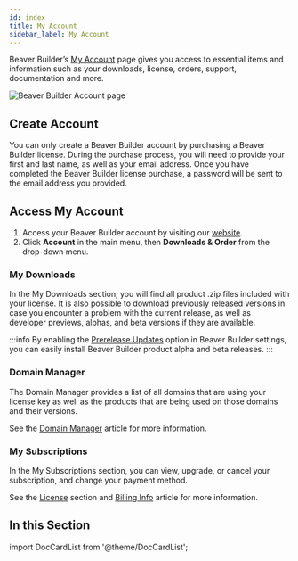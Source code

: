 ```yaml
---
id: index
title: My Account
sidebar_label: My Account
---
```


Beaver Builder’s [My Account](https://www.wpbeaverbuilder.com/my-account/) page gives you access to essential items and information such as your downloads, license, orders, support, documentation and more.

![Beaver Builder Account page](/img/beaver-builder/account--index--1.jpg)

## Create Account

You can only create a Beaver Builder account by purchasing a Beaver Builder license. During the purchase process, you will need to provide your first and last name, as well as your email address. Once you have completed the Beaver Builder license purchase, a password will be sent to the email address you provided.

## Access My Account

1. Access your Beaver Builder account by visiting our [website](https://www.wpbeaverbuilder.com/).
2. Click **Account** in the main menu, then **Downloads & Order** from the drop-down menu.

### My Downloads

In the My Downloads section, you will find all product .zip files included with your license. It is also possible to download previously released versions in case you encounter a problem with the current release, as well as developer previews, alphas, and beta versions if they are available.

:::info
By enabling the [Prerelease Updates](settings/tools.md##prerelease-updates) option in Beaver Builder settings, you can easily install Beaver Builder product alpha and beta releases.
:::

### Domain Manager

The Domain Manager provides a list of all domains that are using your license key as well as the products that are being used on those domains and their versions.

See the [Domain Manager](domain-manager.md) article for more information.

### My Subscriptions

In the My Subscriptions section, you can view, upgrade, or cancel your subscription, and change your payment method. 

See the [License](license/index.md) section and [Billing Info](billing-info.md) article for more information.

## In this Section

import DocCardList from '@theme/DocCardList';

<DocCardList />

